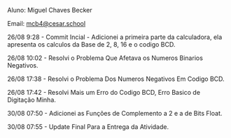 Aluno: Miguel Chaves Becker

Email: mcb4@cesar.school

26/08 9:28 - Commit Incial - Adicionei a primeira parte da calculadora, ela apresenta os calculos da Base de 2, 8, 16 e o codigo BCD.

26/08 10:02 - Resolvi o Problema Que Afetava os Numeros Binarios Negativos.

26/08 17:38 - Resolvi o Problema Dos Numeros Negativos Em Codigo BCD.

26/08 17:42 - Resolvi Mais um Erro do Codigo BCD, Erro Basico de Digitação Minha.

30/08 07:50 - Adicionei as Funções de Complemento a 2 e a de Bits Float.

30/08 07:55 - Update Final Para a Entrega da Atividade.
